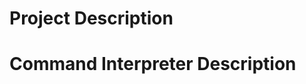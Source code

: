 Project Description
===================

Command Interpreter Description
===============================


